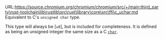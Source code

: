URL:https://source.chromium.org/chromium/chromium/src/+/main:third_party\rust-toolchain\lib\rustlib\src\rust\library\core\src\ffi\c_uchar.md
Equivalent to C's `unsigned char` type.

This type will always be [`u8`], but is included for completeness. It is defined as being an unsigned integer the same size as a C [`char`].

[`char`]: c_char
